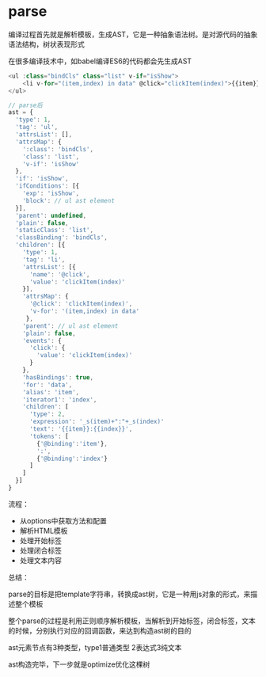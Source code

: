 # parse

编译过程首先就是解析模板，生成AST，它是一种抽象语法树。是对源代码的抽象语法结构，树状表现形式

在很多编译技术中，如babel编译ES6的代码都会先生成AST

```javascript
<ul :class="bindCls" class="list" v-if="isShow">
    <li v-for="(item,index) in data" @click="clickItem(index)">{{item}}:{{index}}</li>
</ul>
```

```javascript
// parse后
ast = {
  'type': 1,
  'tag': 'ul',
  'attrsList': [],
  'attrsMap': {
    ':class': 'bindCls',
    'class': 'list',
    'v-if': 'isShow'
  },
  'if': 'isShow',
  'ifConditions': [{
    'exp': 'isShow',
    'block': // ul ast element
  }],
  'parent': undefined,
  'plain': false,
  'staticClass': 'list',
  'classBinding': 'bindCls',
  'children': [{
    'type': 1,
    'tag': 'li',
    'attrsList': [{
      'name': '@click',
      'value': 'clickItem(index)'
    }],
    'attrsMap': {
      '@click': 'clickItem(index)',
      'v-for': '(item,index) in data'
     },
    'parent': // ul ast element
    'plain': false,
    'events': {
      'click': {
        'value': 'clickItem(index)'
      }
    },
    'hasBindings': true,
    'for': 'data',
    'alias': 'item',
    'iterator1': 'index',
    'children': [
      'type': 2,
      'expression': '_s(item)+":"+_s(index)'
      'text': '{{item}}:{{index}}',
      'tokens': [
        {'@binding':'item'},
        ':',
        {'@binding':'index'}
      ]
    ]
  }]
}
```



流程：

* 从options中获取方法和配置
* 解析HTML模板
* 处理开始标签
* 处理闭合标签
* 处理文本内容

总结：

parse的目标是把template字符串，转换成ast树，它是一种用js对象的形式，来描述整个模板

整个parse的过程是利用正则顺序解析模板，当解析到开始标签，闭合标签，文本的时候，分别执行对应的回调函数，来达到构造ast树的目的

ast元素节点有3种类型，type1普通类型 2表达式3纯文本

ast构造完毕，下一步就是optimize优化这棵树